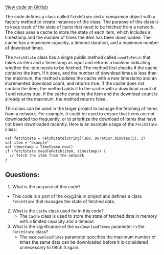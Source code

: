 [View code on GitHub](https://github.com/oxyg3nium/oxyg3nium/flow/src/main/scala/org/oxyg3nium/flow/network/sync/FetchState.scala)

The code defines a class called `FetchState` and a companion object with a factory method to create instances of the class. The purpose of this class is to keep track of the state of items that need to be fetched from a network. The class uses a cache to store the state of each item, which includes a timestamp and the number of times the item has been downloaded. The cache has a maximum capacity, a timeout duration, and a maximum number of download times.

The `FetchState` class has a single public method called `needToFetch` that takes an item and a timestamp as input and returns a boolean indicating whether the item needs to be fetched. The method first checks if the cache contains the item. If it does, and the number of download times is less than the maximum, the method updates the cache with a new timestamp and an incremented download count, and returns true. If the cache does not contain the item, the method adds it to the cache with a download count of 1 and returns true. If the cache contains the item and the download count is already at the maximum, the method returns false.

This class can be used in the larger project to manage the fetching of items from a network. For example, it could be used to ensure that items are not downloaded too frequently, or to prioritize the download of items that have not been downloaded recently. Here is an example usage of the `FetchState` class:

```
val fetchState = FetchState[String](100, Duration.minutes(5), 3)
val item = "example"
val timestamp = TimeStamp.now()
if (fetchState.needToFetch(item, timestamp)) {
  // fetch the item from the network
}
```
## Questions: 
 1. What is the purpose of this code?
   - This code is a part of the oxyg3nium project and defines a class `FetchState` that manages the state of fetched data.
2. What is the `Cache` class used for in this code?
   - The `Cache` class is used to store the state of fetched data in memory with a limited capacity and a timeout.
3. What is the significance of the `maxDownloadTimes` parameter in the `FetchState` class?
   - The `maxDownloadTimes` parameter specifies the maximum number of times the same data can be downloaded before it is considered unnecessary to fetch it again.